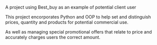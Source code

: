 A project using Best_buy as an example of potential client user

This project encorporates Python and OOP to help set and distinguish prices, quantity and products for potential commercial use. 

As well as managing special promotional offers that relate to price and accurately charges users the correct amount.   
